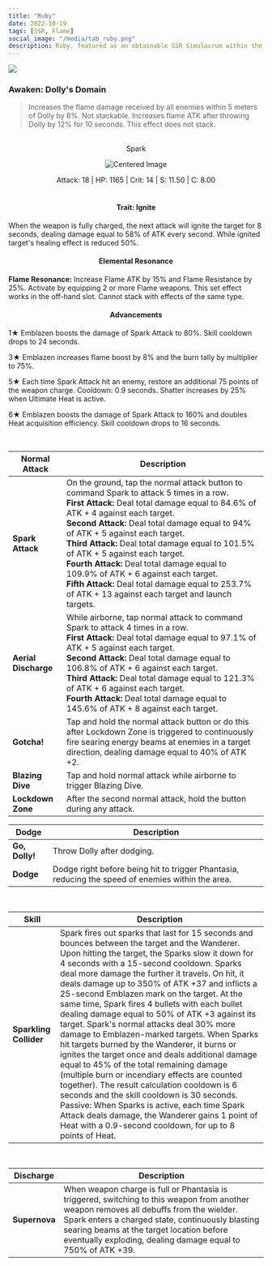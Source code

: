 ```yaml
---
title: "Ruby"
date: 2022-10-19
tags: [SSR, Flame]
social_image: "/media/tab_ruby.png"
description: Ruby, featured as an obtainable SSR Simulacrum within the simulacrum system, associated with the weapon Spark.
---
```


![](https://i.postimg.cc/J4Ycxw64/Simulacrum-Ruby-Awaken.webp)

### Awaken: Dolly's Domain

> Increases the flame damage received by all enemies within 5 meters of Dolly by 8%. Not stackable. Increases flame ATK after throwing Dolly by 12% for 10 seconds. This effect does not stack.

<br />

<center>
Spark
</center>

<p align="center">
    <img src="https://i.postimg.cc/BQ9KNSsg/Icon-Weapon-Spark.webp" alt="Centered Image">
</p>

<center>
Attack: 18 | HP: 1165 | Crit: 14 | S: 11.50 | C: 8.00
</center>

<br />

<h4 style="text-align: center;"> Trait: Ignite </h4>

When the weapon is fully charged, the next attack will ignite the target for 8 seconds, dealing damage equal to 58% of ATK every second. While ignited target's healing effect is reduced 50%.

<h4 style="text-align: center;"> Elemental Resonance</h4>

**Flame Resonance:** Increase Flame ATK by 15% and Flame Resistance by 25%. Activate by equipping 2 or more Flame weapons. This set effect works in the off-hand slot. Cannot stack with effects of the same type.

<h4 style="text-align: center;"> Advancements</h4>

1★ Emblazen boosts the damage of Spark Attack to 80%. Skill cooldown drops to 24 seconds.

3★ Emblazen increases flame boost by 8% and the burn tally by multiplier to 75%.

5★ Each time Spark Attack hit an enemy, restore an additional 75 points of the weapon charge. Cooldown: 0.9 seconds. Shatter increases by 25% when Ultimate Heat is active.

6★ Emblazen boosts the damage of Spark Attack to 160% and doubles Heat acquisition efficiency. Skill cooldown drops to 16 seconds.

<br />

| Normal Attack        | Description                                                                                                                                                                                                                                                                                                                                                                                                                                                                                                                                                                  |
| -------------------- | ---------------------------------------------------------------------------------------------------------------------------------------------------------------------------------------------------------------------------------------------------------------------------------------------------------------------------------------------------------------------------------------------------------------------------------------------------------------------------------------------------------------------------------------------------------------------------- |
| **Spark Attack**     | On the ground, tap the normal attack button to command Spark to attack 5 times in a row. <br /> **First Attack:** Deal total damage equal to 84.6% of ATK + 4 against each target. <br /> **Second Attack:** Deal total damage equal to 94% of ATK + 5 against each target. <br /> **Third Attack:** Deal total damage equal to 101.5% of ATK + 5 against each target. <br /> **Fourth Attack:** Deal total damage equal to 109.9% of ATK + 6 against each target. <br /> **Fifth Attack:** Deal total damage equal to 253.7% of ATK + 13 against each target and launch targets. |
| **Aerial Discharge** | While airborne, tap normal attack to command Spark to attack 4 times in a row. <br /> **First Attack:** Deal total damage equal to 97.1% of ATK + 5 against each target. <br /> **Second Attack:** Deal total damage equal to 106.8% of ATK + 6 against each target. <br /> **Third Attack:** Deal total damage equal to 121.3% of ATK + 6 against each target. <br /> **Fourth Attack:** Deal total damage equal to 145.6% of ATK + 8 against each target.                                                                                                                      |
| **Gotcha!**          | Tap and hold the normal attack button or do this after Lockdown Zone is triggered to continuously fire searing energy beams at enemies in a target direction, dealing damage equal to 40% of ATK +2.                                                                                                                                                                                                                                                                                                                                                                         |
| **Blazing Dive**     | Tap and hold normal attack while airborne to trigger Blazing Dive.                                                                                                                                                                                                                                                                                                                                                                                                                                                                                                           |
| **Lockdown Zone**    | After the second normal attack, hold the button during any attack.                                                                                                                                                                                                                                                                                                                                                                                                                                                                                                           |

| Dodge          | Description                                                                                       |
| -------------- | ------------------------------------------------------------------------------------------------- |
| **Go, Dolly!** | Throw Dolly after dodging.                                                                        |
| **Dodge**      | Dodge right before being hit to trigger Phantasia, reducing the speed of enemies within the area. |

<br />

| Skill                  | Description                                                                                                                                                                                                                                                                                                                                                                                                                                                                                                                                                                                                                                                                                                                                                                                                                                                                                                                                                                                                            |
| ---------------------- | ---------------------------------------------------------------------------------------------------------------------------------------------------------------------------------------------------------------------------------------------------------------------------------------------------------------------------------------------------------------------------------------------------------------------------------------------------------------------------------------------------------------------------------------------------------------------------------------------------------------------------------------------------------------------------------------------------------------------------------------------------------------------------------------------------------------------------------------------------------------------------------------------------------------------------------------------------------------------------------------------------------------------- |
| **Sparkling Collider** | Spark fires out sparks that last for 15 seconds and bounces between the target and the Wanderer. Upon hitting the target, the Sparks slow it down for 4 seconds with a 15-second cooldown. Sparks deal more damage the further it travels. On hit, it deals damage up to 350% of ATK +37 and inflicts a 25-second Emblazen mark on the target. At the same time, Spark fires 4 bullets with each bullet dealing damage equal to 50% of ATK +3 against its target. Spark's normal attacks deal 30% more damage to Emblazen-marked targets. When Sparks hit targets burned by the Wanderer, it burns or ignites the target once and deals additional damage equal to 45% of the total remaining damage (multiple burn or incendiary effects are counted together). The result calculation cooldown is 6 seconds and the skill cooldown is 30 seconds.<br>Passive: When Sparks is active, each time Spark Attack deals damage, the Wanderer gains 1 point of Heat with a 0.9-second cooldown, for up to 8 points of Heat. |

<br />

| Discharge     | Description                                                                                                                                                                                                                                                                                             |
| ------------- | ------------------------------------------------------------------------------------------------------------------------------------------------------------------------------------------------------------------------------------------------------------------------------------------------------- |
| **Supernova** | When weapon charge is full or Phantasia is triggered, switching to this weapon from another weapon removes all debuffs from the wielder. Spark enters a charged state, continuously blasting searing beams at the target location before eventually exploding, dealing damage equal to 750% of ATK +39. |
